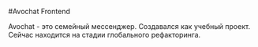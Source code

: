 #Avochat Frontend

Avochat - это семейный мессенджер. Создавался как учебный проект. Сейчас находится на стадии глобального рефакторинга.<br>
